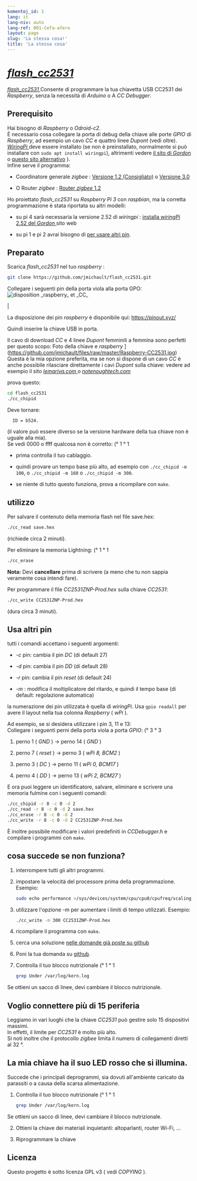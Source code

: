 ```yaml
---
komentoj_id: 1
lang: it
lang-niv: auto
lang-ref: 001-ĉefa-afero
layout: page
slug: 'La stessa cosa!'
title: 'La stessa cosa'
---
```


# [ _flash\_cc2531_ ](https://github.com/jmichault/flash_cc2531)
 [ _flash\_cc2531_ ](https://github.com/jmichault/flash_cc2531) Consente di programmare la tua chiavetta USB CC2531 dei _Raspberry_, senza la necessità di _Arduino_ o A _CC Debugger_.  

## Prerequisito
Hai bisogno di _Raspberry_ o _Odroid-c2_.  
È necessario cosa collegare la porta di debug della chiave alle porte _GPIO_ di _Raspberry_, ad esempio un cavo _CC_ e quattro linee _Dupont_ (vedi oltre).   
[ _WiringPi_ ](http://wiringpi.com/) deve essere installato \(se non è preinstallato, normalmente si può installare con `sudo apt install wiringpi`), altrimenti vedere [il sito di _Gordon_ ](http://wiringpi.com/) o [questo sito alternativo](https://github.com/WiringPi/WiringPi) \).  
Infine serve il programma:

* Coordinatore generale _zigbee_ : [ Versione 1.2 (Consigliato)](https://github.com/Koenkk/Z-Stack-firmware/raw/master/coordinator/Z-Stack_Home_1.2/bin/default/) o [Versione 3.0](https://github.com/Koenkk/Z-Stack-firmware/tree/master/coordinator/Z-Stack_3.0.x/bin)


* O Router _zigbee_ : [Router _zigbee_ 1.2](https://github.com/Koenkk/Z-Stack-firmware/tree/master/router/CC2531/bin)



Ho proiettato _flash\_cc2531_ su _Raspberry Pi 3_ con _raspbian_, ma la corretta programmazione è stata riportata su altri modelli:

 * su pi 4 sarà necessaria la versione 2.52 di _wiringpi_ :  [installa _wiringPi_ 2.52 del _Gordon_ ](http://wiringpi.com/wiringpi-updated-to-2-52-for-the-raspberry-pi-4b/)sito web


 * su pi 1 e pi 2 avrai bisogno di [per usare altri pin](#uzi_aliajn_pinglojn).



## Preparato

Scarica _flash\_cc2531_ nel tuo _raspberry_ :
```bash
git clone https://github.com/jmichault/flash_cc2531.git
```

Collegare i seguenti pin della porta viola alla porta GPO:
![](/public/raspberry-cc.png "disposition _raspberry_ et _CC_") 

|  

La disposizione dei pin _raspberry_ è disponibile qui: <https://pinout.xyz/>


Quindi inserire la chiave USB in porta.  

Il cavo di download _CC_ e 4 linee _Dupont_ femminili a femmina sono perfetti per questo scopo:
Foto della chiave e _raspberry_ ](https://github.com/jmichault/files/raw/master/Raspberry-CC2531.jpg)
Questa è la mia opzione preferita, ma se non si dispone di un cavo _CC_ è anche possibile rilasciare direttamente i cavi _Dupont_ sulla chiave: vedere ad esempio il sito [ _lemariva.com_ ](https://lemariva.com/blog/2019/08/zigbee-flashing-cc2531-using-raspberry-pi-without-cc-debugger) o [ _notenoughtech.com_ ](https://notenoughtech.com/home-automation/flashing-cc2531-without-cc-debugger )


prova questo:
```bash
cd flash_cc2531
./cc_chipid
```
Deve tornare:
```
  ID = b524.
```
(il valore può essere diverso se la versione hardware della tua chiave non è uguale alla mia).  
Se vedi 0000 o ffff qualcosa non è corretto: (° 1 ° 1

 * prima controlla il tuo cablaggio.


 * quindi provare un tempo base più alto, ad esempio con `./cc_chipid -m 100`, o `./cc_chipid -m 160` o `./cc_chipid -m 300`.


 * se niente di tutto questo funziona, prova a ricompilare con `make`.



## utilizzo
Per salvare il contenuto della memoria flash nel file save.hex:
```bash
./cc_read save.hex
```
(richiede circa 2 minuti).  

Per eliminare la memoria Lightning: (° 1 ° 1
```bash
./cc_erase
```
**Nota:** Devi **cancellare** prima di scrivere (a meno che tu non sappia veramente cosa intendi fare).

Per programmare il file _CC2531ZNP-Prod.hex_ sulla chiave _CC2531_:
```bash
./cc_write CC2531ZNP-Prod.hex
```
(dura circa 3 minuti).

<a id="uzi_aliajn_pinglojn"></a>

## Usa altri pin

tutti i comandi accettano i seguenti argomenti:

 * _-c_ pin: cambia il pin _DC_ (di default 27)


 * _-d_ pin: cambia il pin _DD_ (di default 28)


 * _-r_ pin: cambia il pin _reset_ (di default 24)


 * _-m_ : modifica il moltiplicatore del ritardo, e quindi il tempo base (di default: regolazione automatica)



la numerazione dei pin utilizzata è quella di _wiringPi_. Usa `gpio readall` per avere il layout nella tua colonna _Raspberry_ ( _wPi_ ).

Ad esempio, se si desidera utilizzare i pin 3, 11 e 13:  
Collegare i seguenti perni della porta viola a porta _GPIO_: (° 3 ° 3

 1. perno 1 ( _GND_ ) -> perno 14 ( _GND_ )


 2. perno 7 ( _reset_ ) -> perno 3 ( _wPi 8, BCM2_ )


 3. perno 3 ( _DC_ ) -> perno 11 ( _wPi 0, BCM17_ )


 4. perno 4 ( _DD_ ) -> perno 13 ( _wPi 2, BCM27_ )



E ora puoi leggere un identificatore, salvare, eliminare e scrivere una memoria fulmine con i seguenti comandi:
```bash
./cc_chipid -r 8 -c 0 -d 2
./cc_read -r 8 -c 0 -d 2 save.hex
./cc_erase -r 8 -c 0 -d 2
./cc_write -r 8 -c 0 -d 2 CC2531ZNP-Prod.hex
```

È inoltre possibile modificare i valori predefiniti in _CCDebugger.h_ e compilare i programmi con `make`.

## cosa succede se non funziona?

1. interrompere tutti gli altri programmi.


2. impostare la velocità del processore prima della programmazione. Esempio:



   ```bash
   sudo echo performance >/sys/devices/system/cpu/cpu0/cpufreq/scaling_governor
   ```
3. utilizzare l'opzione -m per aumentare i limiti di tempo utilizzati. Esempio:



   ```bash
   ./cc_write -m 300 CC2531ZNP-Prod.hex
   ```
4. ricompilare il programma con `make`.



5. cerca una soluzione [nelle domande già poste su github](https://github.com/jmichault/flash_cc2531/issues?q=is%3Aissue)



6. Poni la tua domanda su [github](https://github.com/jmichault/flash_cc2531/issues/new/choose).



7. Controlla il tuo blocco nutrizionale (° 1 ° 1


    
   ```bash
   grep Under /var/log/kern.log
   ```
Se ottieni un sacco di linee, devi cambiare il blocco nutrizionale.  

## Voglio connettere più di 15 periferia
Leggiamo in vari luoghi che la chiave _CC2531_ può gestire solo 15 dispositivi massimi.   
In effetti, il limite per _CC2531_ è molto più alto.   
Si noti inoltre che il protocollo _zigbee_ limita il numero di collegamenti diretti al 32 °.  

## La mia chiave ha il suo LED rosso che si illumina.
Succede che i principali deprogrammi, sia dovuti all'ambiente caricato da parassiti o a causa della scarsa alimentazione.  

1. Controlla il tuo blocco nutrizionale (° 1 ° 1


    
   ```bash
   grep Under /var/log/kern.log
   ```
Se ottieni un sacco di linee, devi cambiare il blocco nutrizionale.  

2. Ottieni la chiave dei materiali inquietanti: altoparlanti, router Wi-Fi, ...



3. Riprogrammare la chiave


 


## Licenza

Questo progetto è sotto licenza GPL v3 ( vedi _COPYING_ ).

